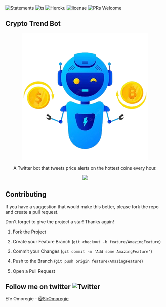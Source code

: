  
![Statements](https://img.shields.io/badge/Test%20Coverage-93.33%25-brightgreen.svg?style=flat) ![ts](https://badgen.net/badge/-/TypeScript/blue?icon=typescript&label) ![Heroku](https://heroku-badge.herokuapp.com/?app=heroku-badge) ![license](https://img.shields.io/github/license/marvelefe/cryptotrendbot) ![PRs Welcome](https://img.shields.io/badge/PRs-welcome-brightgreen.svg?style=flat-square)


 
<!-- ABOUT THE PROJECT -->

## Crypto Trend Bot 
   
  
<p align="center">
  <img src="https://github.com/marvelefe/cryptotrendbot/blob/main/bot.png?raw=true" />
</p> 

<p align="center"> 
A Twitter bot that tweets price alerts on the hottest coins every hour. 
</p>  
  

  
<p align="center"> 
<a href="https://twitter.com/cryptotrendbot"> 
  <img src="https://img.shields.io/twitter/url/https/twitter.com/cloudposse.svg?style=?style=for-the-badge&logo=twitter&label=Follow%20%40cryptotrendbot" height="50" />
  </a> 
</p>  


<!-- CONTRIBUTING -->

## Contributing

 If you have a suggestion that would make this better, please fork the repo and create a pull request.  

Don't forget to give the project a star! Thanks again!

  

1. Fork the Project

2. Create your Feature Branch (`git checkout -b feature/AmazingFeature`)

3. Commit your Changes (`git commit -m 'Add some AmazingFeature'`)

4. Push to the Branch (`git push origin feature/AmazingFeature`)

5. Open a Pull Request

   

  
  
  

  

## Follow me on twitter ![Twitter](https://badgen.net/badge/icon/twitter?icon=twitter&label)

Efe Omoregie - [@SirOmoregie](https://twitter.com/SirOmoregie) 
   
  
   
   